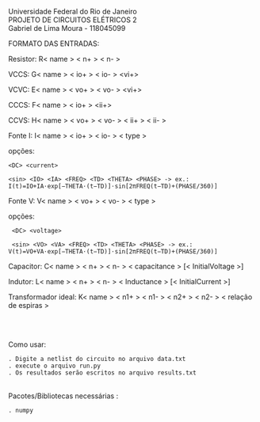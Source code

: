 Universidade Federal do Rio de Janeiro <br>
PROJETO DE CIRCUITOS ELÉTRICOS 2 <br>
Gabriel de Lima Moura - 118045099 <br>


FORMATO DAS ENTRADAS: <br>

Resistor:       R< name >  < n+ >  < n- > <resistance>
  
VCCS:           G< name >  < io+ > < io- > <vi+> <vi-> <transconductance>
    
VCVC:           E< name > < vo+ >  < vo- > <vi+> <vi-> <gain>
    
CCCS:           F< name > < io+ > <io-> <ii+> <ii-> <gain>
    
CCVS:           H< name > < vo+ > < vo- > < ii+ > < ii- > <transresistance>
    
Fonte I:        I< name > < io+ > < io- > < type >
  
  opções:                         
    
    <DC> <current>
    
    <sin> <IO> <IA> <FREQ> <TD> <THETA> <PHASE> -> ex.: I(t)=IO+IA⋅exp[−THETA⋅(t−TD)]⋅sin[2πFREQ(t−TD)+(PHASE/360)]

Fonte V:        V< name > < vo+ > < vo- > < type >
   
   opções:                        
     
     <DC> <voltage>
      
     <sin> <VO> <VA> <FREQ> <TD> <THETA> <PHASE> -> ex.: V(t)=VO+VA⋅exp[−THETA⋅(t−TD)]⋅sin[2πFREQ(t−TD)+(PHASE/360)]

Capacitor:      C< name > < n+ > < n- > < capacitance >  [< InitialVoltage >]
    
Indutor:        L< name > < n+ > < n- > < Inductance >  [< InitialCurrent >]
    
Transformador ideal: K< name > < n1+ > < n1- > < n2+ > < n2- > < relação de espiras >
    
<br> <br>

Como usar: 

    . Digite a netlist do circuito no arquivo data.txt 
    . execute o arquivo run.py
    . Os resultados serão escritos no arquivo results.txt

<br>
Pacotes/Bibliotecas necessárias : 

    . numpy
                                    
